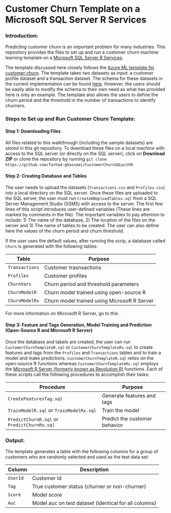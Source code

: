 # Customer Churn Template on a Microsoft SQL Server R Services
### Introduction:
Predicting customer churn is an important problem for many industries. This repository provides the files to set up and run a customer churn machine learning template on a [Microsoft SQL Server R Services](https://msdn.microsoft.com/en-us/library/mt604845.aspx). 

The template discussed here closely follows the [Azure ML template for customer churn](http://gallery.cortanaanalytics.com/Collection/Retail-Customer-Churn-Prediction-Template-1?share=1). The template takes two datasets as input: a customer profile dataset and a transaction dataset. The schema for these datasets in the current implementation can be found [here](http://gallery.cortanaanalytics.com/Experiment/Retail-Churn-Template-Step-1-of-4-tagging-data-1).
However, the users should be easily able to modify the schema to their own need as what has provided here is only an example. The template also allows the users to define the churn period and the threshold in the number of transactions to identify churners. 

### Steps to Set up and Run Customer Churn Template:
#### Step 1: Downloading Files 
All files related to this walkthrough (including the sample datasets) are stored in this git repository. To download these files on a local machine with access to the SQL server (or directly on the SQL server), click on **Download ZIP** or clone the repository by running `git clone https://github.com/farhad-ghassemi/CustomerChurnSQLwithR`.

#### Step 2: Creating Database and Tables
The user needs to upload the datasets (`Transactions.csv` and `Profiles.csv`) into a local directory on the SQL server. Once these files are uploaded to the SQL server, the user must run `CreateDBUploadTables.sql` from a SQL Server Management Studio (SSMS) with access to the server. 
The first few lines of this script introduces user-defined variables (These lines are marked by comments in the file). The important variables to pay attention to include: 1) The name of the database, 2) The location of the files on the server and 3) The name of tables to be created. 
The user can also define here the values of the churn period and churn threshold.

If the user uses the default values, after running the scrip, a database called `Churn` is generated with the following tables:
  
|            Table         |          Purpose             |
|------------------------------|-------------------------------|
| `Transactions` | Customer trasnsactions   |
| `Profiles`             | Customer profiles               |
| `ChurnVars`           | Churn period and threshold parameters|
| `ChurnModelR`           | Churn model trained using open-source R|
| `ChurnModelRx`           | Churn model trained using Microsoft R Server|

For more information on Microsoft R Server, go to this .

#### Step 3: Feature and Tags Generation, Model Training and Prediction (Open-Source R and Microsoft R Server)
Once the database and tabels are created, the user can run `CustomerChurnTemplateR.sql` or `CustomerChurnTemplateRx.sql` to create features and tags from the `Profiles` and `Transactions` tables and to train a model and make predictions. `CustomerChurnTemplateR.sql` relies on
the open-source R functions whereas `CustomerChurnTemplateRx.sql` employs the [Microsoft R Server (formerly known as Revolution R)](https://www.microsoft.com/en-us/server-cloud/products/r-server/) functions. Each of these scripts call the following procedures to accomplish their tasks:  

|            Procedure          |          Purpose             |
|------------------------------|-------------------------------|
| `CreateFeaturesTag.sql` | Generate features and tags    |
| `TrainModelR.sql` or `TrainModelRx.sql`              | Train the model               |
| `PredictChurnR.sql` or `PredictChurnRx.sql`          | Predict the customer behavior |

### Output:
The template generates a table with the following columns for a group of customers who are randomly selected and used as the test data set:

|            Column          |          Description            |
|------------------------------|-------------------------------|
| `UserId` | Customer Id    |
| `Tag`              | True customer status (churner or non-churner)               |
| `Score`          | Model score |
| `Auc`          | Model auc on test dataset (identical for all columns) |